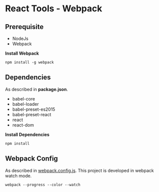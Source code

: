 # React Tools - Webpack 

## Prerequisite
* NodeJs
* Webpack

**Install Webpack**
```
npm install -g webpack
```

## Dependencies
As described in **package.json**.
* babel-core
* babel-loader
* babel-preset-es2015
* babel-preset-react
* react
* react-dom

**Install Dependencies**
```
npm install
```

## Webpack Config
As described in [webpack.config.js](webpack.config.js).
This project is developed in webpack watch mode.
```
webpack --progress --color --watch
```
